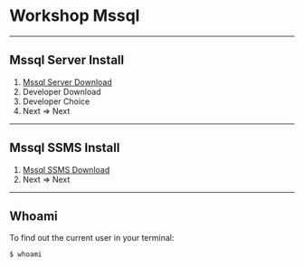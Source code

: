 # Workshop Mssql

[]()

---

## Mssql Server Install

1. [Mssql Server Download](https://www.microsoft.com/en-us/sql-server/sql-server-downloads)
2. Developer Download
3. Developer Choice
4. Next => Next

---

## Mssql SSMS Install

1. [Mssql SSMS Download](https://learn.microsoft.com/en-us/sql/ssms/download-sql-server-management-studio-ssms?view=sql-server-ver16)
2. Next => Next

---

## Whoami

To find out the current user in your terminal:

```sh
$ whoami
```

